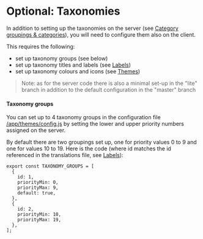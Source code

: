 # Optional: Taxonomies

In addition to setting up the taxonomies on the server (see [Category groupings & categories](/server-config/categories.md)), you will need to configure them also on the client.

This requires the following:
- set up taxonomy groups (see below)
- set up taxonomy titles and labels (see [Labels](/client-config/locales.md))
- set up taxonomy colours and icons (see [Themes](/client-config/theme.md))

> Note: as for the server code there is also a minimal set-up in the "lite" branch in addition to the default configuration in the "master" branch

#### Taxonomy groups

You can set up to 4 taxonomy groups in the configuration file
[/app/themes/config.js](https://github.com/impactoss/impactoss-client/blob/master/app/themes/config.js) by setting the lower and upper priority numbers assigned on the server.

By default there are two groupings set up, one for priority values 0 to 9 and one for values 10 to 19. Here is the code (where id matches the id referenced in the translations file, see [Labels](/client-config/locales.md)):

```
export const TAXONOMY_GROUPS = [
  {
    id: 1,
    priorityMin: 0,
    priorityMax: 9,
    default: true,
  },
  {
    id: 2,
    priorityMin: 10,
    priorityMax: 19,
  },
];
```